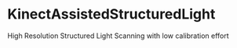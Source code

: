 # KinectAssistedStructuredLight
High Resolution Structured Light Scanning with low calibration effort
